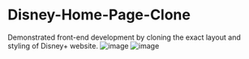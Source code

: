 # Disney-Home-Page-Clone
Demonstrated front-end development by cloning the exact layout and styling of Disney+ website.
![image](https://github.com/GOURAVBANIK/Disney-plus-Home-Page-Clone/assets/100037559/90ee8eb5-4a33-4408-8026-c45e1c2a3477)
![image](https://github.com/GOURAVBANIK/Disney-plus-Home-Page-Clone/assets/100037559/92ea38b0-a88b-4075-a7db-eb793a13715d)
